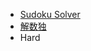 - [Sudoku Solver](https://leetcode.com/problems/sudoku-solver/)
- [解数独](https://leetcode.cn/problems/sudoku-solver/)
- Hard
